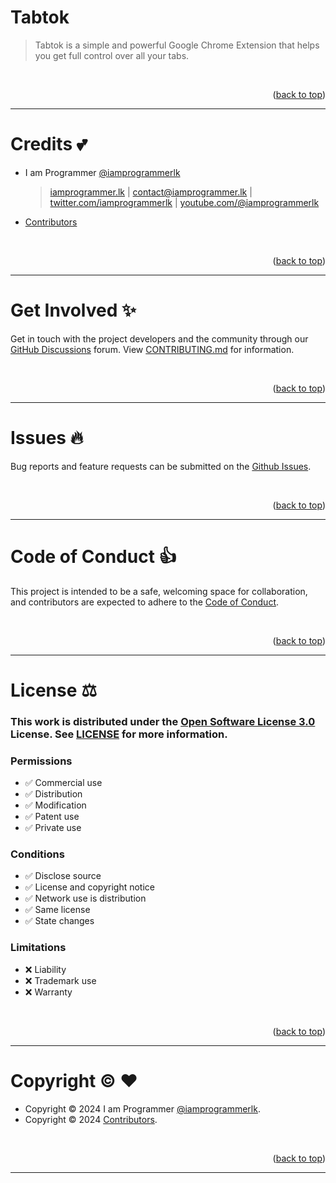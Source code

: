 <a name="readme-top"></a>

# Tabtok

> Tabtok is a simple and powerful Google Chrome Extension that helps you get full control over all your tabs.

<br>
<p align="right">(<a href="#readme-top">back to top</a>)</p>

---

# Credits :two_hearts:

- I am Programmer [@iamprogrammerlk](https://github.com/iamprogrammerlk)

  > [iamprogrammer.lk](https://iamprogrammer.lk) | [contact@iamprogrammer.lk](mailto:contact@iamprogrammer.lk) | [twitter.com/iamprogrammerlk](https://twitter.com/iamprogrammerlk) | [youtube.com/@iamprogrammerlk](https://youtube.com/@iamprogrammerlk)

- [Contributors](/../../graphs/contributors)

<br>
<p align="right">(<a href="#readme-top">back to top</a>)</p>

---

# Get Involved :sparkles:

Get in touch with the project developers and the community through our [GitHub Discussions](/../../discussions) forum. View [CONTRIBUTING.md](/CONTRIBUTING.md) for information.

<br>
<p align="right">(<a href="#readme-top">back to top</a>)</p>

---

# Issues :fire:

Bug reports and feature requests can be submitted on the [Github Issues](/../../issues).

<br>
<p align="right">(<a href="#readme-top">back to top</a>)</p>

---

# Code of Conduct :thumbsup:

This project is intended to be a safe, welcoming space for collaboration, and contributors are expected to adhere to the [Code of Conduct](/CODE_OF_CONDUCT.md).

<br>
<p align="right">(<a href="#readme-top">back to top</a>)</p>

---

# License :balance_scale:

### This work is distributed under the [Open Software License 3.0](https://choosealicense.com/licenses/osl-3.0/) License. See [LICENSE](/LICENSE.md) for more information.

### Permissions

- :white_check_mark: Commercial use
- :white_check_mark: Distribution
- :white_check_mark: Modification
- :white_check_mark: Patent use
- :white_check_mark: Private use

### Conditions

- :white_check_mark: Disclose source
- :white_check_mark: License and copyright notice
- :white_check_mark: Network use is distribution
- :white_check_mark: Same license
- :white_check_mark: State changes

### Limitations

- :x: Liability
- :x: Trademark use
- :x: Warranty

<br>
<p align="right">(<a href="#readme-top">back to top</a>)</p>

---

# Copyright :copyright: :heart:

- Copyright © 2024 I am Programmer [@iamprogrammerlk](https://github.com/iamprogrammerlk).
- Copyright © 2024 [Contributors](/../../graphs/contributors).

<br>
<p align="right">(<a href="#readme-top">back to top</a>)</p>

---
